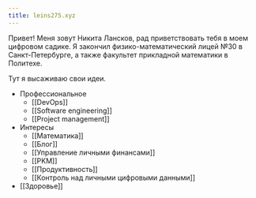 ```yaml
---
title: leins275.xyz
---
```


Привет! Меня зовут Никита Лансков, рад приветствовать тебя в моем цифровом садике. Я закончил физико-математический лицей №30 в Санкт-Петербурге, а также факультет прикладной математики в Политехе. 

Тут я высаживаю свои идеи.

- Профессиональное
	- [[DevOps]]
	- [[Software engineering]]
	- [[Project management]]
- Интересы
	- [[Математика]]
	- [[Блог]]
	- [[Управление личными финансами]]
	- [[PKM]]
	- [[Продуктивность]]
	- [[Контроль над личными цифровыми данными]]
- [[Здоровье]]